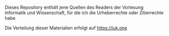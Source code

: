 Dieses Repository enthält jene Quellen des Readers der Vorlesung Informatik und Wissenschaft,
für die ich die Urheberrechte oder Zitierrechte habe.

Die Verteilung dieser Materialien erfolgt auf https://iuk.one
